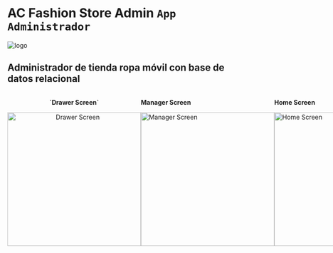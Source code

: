 # AC Fashion Store Admin `App Administrador`

![logo](https://github.com/VictorArdila/AC-Fashion-Store-Admin/assets/89551043/274a4a08-0057-4850-b93a-4565da1ad03a)

## Administrador de tienda ropa móvil con base de datos relacional
<div style="display: flex; flex-direction: row;">
  <div align="center" width="300">
    <p><strong>`Drawer Screen`</strong></p>
    <img src="https://github.com/VictorArdila/AC-Fashion-Store-Admin/assets/89551043/ea2d4c06-fce3-495a-b8c3-8a52f3f86c50" alt="Drawer Screen" width="300">
  </div>
  
  <div style="flex-direction: column; align-items: center;">
    <p><strong>Manager Screen</strong></p>
    <img src="https://github.com/VictorArdila/AC-Fashion-Store-Admin/assets/89551043/c55f51ba-62ff-4781-ab61-6dc2874c0b81" alt="Manager Screen" width="300">
  </div>
  
  <div style="flex-direction: column; align-items: center;">
    <p><strong>Home Screen</strong></p>
    <img src="https://github.com/VictorArdila/AC-Fashion-Store-Admin/assets/89551043/ce048b26-2e68-4e1a-ac8b-dc4d59c5841a" alt="Home Screen" width="300">
  </div>
</div>

